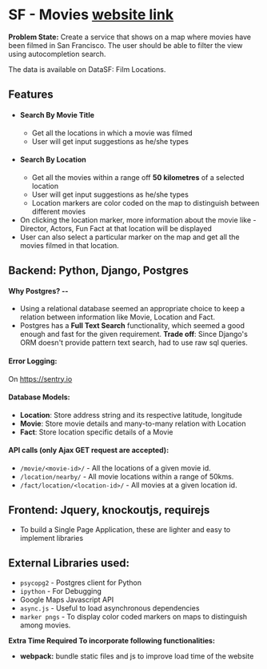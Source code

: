 # SF - Movies [website link](http://ghule-suhas.ap-south-1.elasticbeanstalk.com)

**Problem State:** Create a service that shows on a map where movies have been filmed in San Francisco. The user should be able to filter the view using autocompletion search.

The data is available on DataSF: Film Locations.

## Features
- #### Search By Movie Title
	- Get all the locations in which a movie was filmed
	- User will get input suggestions as he/she types
- #### Search By Location
	- Get all the movies within a range off **50 kilometres** of a selected location
	- User will get input suggestions as he/she types
	- Location markers are color coded on the map to distinguish between different movies 
- On clicking the location marker, more information about the movie like - Director, Actors, Fun Fact at that location will be displayed
- User can also select a particular marker on the map and get all the movies filmed in that location.

## Backend: Python, Django, Postgres
#### Why Postgres?  -- 
- Using a relational database seemed an appropriate choice to keep a relation between information like Movie, Location and Fact.
- Postgres has a **Full Text Search** functionality, which seemed a good enough and fast for the given requirement.
**Trade off**: Since Django's ORM doesn't provide pattern text search, had to use raw sql queries.
#### Error Logging:
On https://sentry.io
#### Database Models:
- **Location**: Store address string and its respective latitude, longitude 
- **Movie**: Store movie details and many-to-many relation with Location
- **Fact**: Store location specific details of a Movie
#### API calls (only Ajax GET request are accepted):
- `/movie/<movie-id>/` - All the locations of a given movie id.
- `/location/nearby/` - All movie locations within a range of 50kms.
- `/fact/location/<location-id>/` - All movies at a given location id.

## Frontend: Jquery, knockoutjs, requirejs
- To build a Single Page Application, these are lighter and easy to implement libraries

## External Libraries used:
- `psycopg2` - Postgres client for Python
- `ipython` - For Debugging
- Google Maps Javascript API
- `async.js` - Useful to load asynchronous dependencies
- `marker pngs` - To display color coded markers on maps to distinguish among movies.

**Extra Time Required To incorporate following functionalities:**
- **webpack:** bundle static files and js to improve load time of the website

